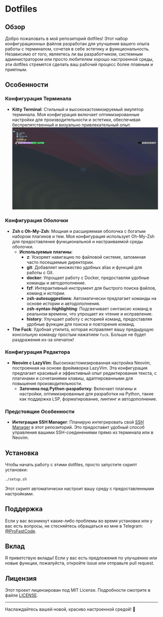 # Dotfiles

## Обзор

Добро пожаловать в мой репозиторий dotfiles! Этот набор конфигурационных файлов разработан для улучшения вашего опыта работы с терминалом, сочетая в себе эстетику и функциональность. Независимо от того, являетесь ли вы разработчиком, системным администратором или просто любителем хорошо настроенной среды, эти dotfiles стремятся сделать ваш рабочий процесс более плавным и приятным.

## Особенности

### Конфигурация Терминала

- **Kitty Terminal**: Стильный и высококастомизируемый эмулятор терминала. Моя конфигурация включает оптимизированные настройки для производительности и эстетики, обеспечивая беспрепятственный и визуально привлекательный опыт.
  ![Kitty Terminal](.screenshots/kitty_ls.jpeg)

### Конфигурация Оболочки

- **Zsh с Oh-My-Zsh**: Мощная и расширяемая оболочка с богатым набором плагинов и тем. Моя конфигурация использует Oh-My-Zsh для предоставления функциональной и настраиваемой среды оболочки.
  - **Используемые плагины**:
    - **z**: Ускоряет навигацию по файловой системе, запоминая часто посещаемые директории.
    - **git**: Добавляет множество удобных alias и функций для работы с Git.
    - **docker**: Упрощает работу с Docker, предоставляя удобные команды и автодополнение.
    - **fzf**: Интерактивный инструмент для быстрого поиска файлов, команд и истории.
    - **zsh-autosuggestions**: Автоматически предлагает команды на основе истории и автодополнения.
    - **zsh-syntax-highlighting**: Подсвечивает синтаксис команд в реальном времени, что упрощает их чтение и исправление.
    - **history**: Улучшает работу с историей команд, предоставляя удобные функции для поиска и повторения команд.
- **The Fuck**: Удобная утилита, которая исправляет вашу предыдущую консольную команду простым нажатием `fuck`. Больше не будет раздражения из-за опечаток!

### Конфигурация Редактора

- **Neovim с LazyVim**: Высококастомизированная настройка Neovim, построенная на основе фреймворка LazyVim. Эта конфигурация предлагает красивый и эффективный опыт редактирования текста, с плагинами и сочетаниями клавиш, адаптированными для повышения производительности.
  - **Заточена под Python-разработку**: Включает плагины и настройки, оптимизированные для разработки на Python, такие как поддержка LSP, форматирование, линтинг и автодополнение.

### Предстоящие Особенности

- **Интеграция SSH Manager**: Планирую интегрировать свой [SSH Manager](https://github.com/ProFastCode/ssh-manager.git) в этот репозиторий. Это предоставит удобный способ управления вашими SSH-соединениями прямо из терминала или в Neovim.

## Установка

Чтобы начать работу с этими dotfiles, просто запустите скрипт установки:

```sh
./setup.sh
```

Этот скрипт автоматически настроит вашу среду с предоставленными настройками.

## Поддержка

Если у вас возникнут какие-либо проблемы во время установки или у вас есть вопросы, не стесняйтесь обращаться ко мне в Telegram: [@ProFastCode](https://t.me/@ProFastCode).

## Вклад

Я приветствую вклады! Если у вас есть предложения по улучшению или новые функции, пожалуйста, откройте issue или отправьте pull request.

## Лицензия

Этот проект лицензирован под MIT License. Подробности смотрите в файле [LICENSE](LICENSE).

---

Наслаждайтесь вашей новой, красиво настроенной средой! 🚀
